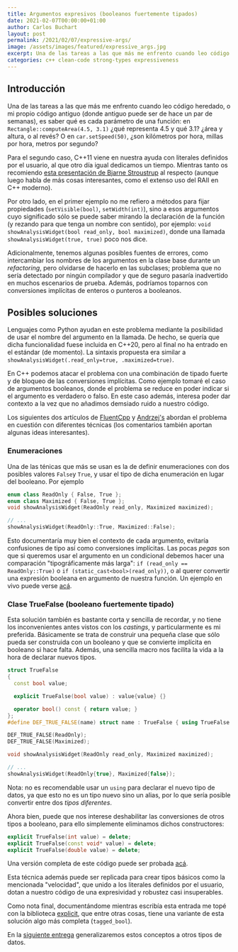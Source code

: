 ```yaml
---
title: Argumentos expresivos (booleanos fuertemente tipados)
date: 2021-02-07T00:00:00+01:00
author: Carlos Buchart
layout: post
permalink: /2021/02/07/expressive-args/
image: /assets/images/featured/expressive_args.jpg
excerpt: Una de las tareas a las que más me enfrento cuando leo código heredado, o mi propio código antiguo, es saber qué es cada parámetro de una función. En esta entrada estudiaremos dos técnicas que nos ayudarán a tener un código expresivo.
categories: c++ clean-code strong-types expressiveness
---
```

## Introducción

Una de las tareas a las que más me enfrento cuando leo código heredado, o mi propio código antiguo (donde antiguo puede ser de hace un par de semanas), es saber qué es cada parámetro de una función: en `Rectangle::computeArea(4.5, 3.1)` ¿qué representa 4.5 y qué 3.1? ¿área y altura, o al revés? O en `car.setSpeed(50)`, ¿son kilómetros por hora, millas por hora, metros por segundo?

Para el segundo caso, C++11 viene en nuestra ayuda con literales definidos por el usuario, al que otro día igual dedicamos un tiempo. Mientras tanto os recomiendo [esta presentación de Bjarne Stroustrup](https://youtu.be/0iWb_qi2-uI?t=1130) al respecto (aunque luego habla de más cosas interesantes, como el extenso uso del RAII en C++ moderno).

Por otro lado, en el primer ejemplo no me refiero a métodos para fijar propiedades (`setVisible(bool)`, `setWidth(int)`), sino a esos argumentos cuyo significado sólo se puede saber mirando la declaración de la función (y rezando para que tenga un nombre con sentido), por ejemplo: `void showAnalysisWidget(bool read_only, bool maximized)`, donde una llamada `showAnalysisWidget(true, true)` poco nos dice.

Adicionalmente, tenemos algunas posibles fuentes de errores, como intercambiar los nombres de los argumentos en la clase base durante un _refactoring_, pero olvidarse de hacerlo en las subclases; problema que no sería detectado por ningún compilador y que de seguro pasaría inadvertido en muchos escenarios de prueba. Además, podríamos toparnos con conversiones implícitas de enteros o punteros a booleanos.

## Posibles soluciones

Lenguajes como Python ayudan en este problema mediante la posibilidad de usar el nombre del argumento en la llamada. De hecho, se quería que dicha funcionalidad fuese incluida en C++20, pero al final no ha entrado en el estándar (de momento). La sintaxis propuesta era similar a `showAnalysisWidget(.read_only=true, .maximized=true)`.

En C++ podemos atacar el problema con una combinación de tipado fuerte y de bloqueo de las conversiones implícitas. Como ejemplo tomaré el caso de argumentos booleanos, donde el problema se reduce en poder indicar si el argumento es verdadero o falso. En este caso además, interesa poder dar contexto a la vez que no añadimos demsiado ruido a nuestro código.

Los siguientes dos artículos de [FluentCpp](https://www.fluentcpp.com/2018/05/04/passing-booleans-to-an-interface-in-an-expressive-way/) y [Andrzej's](https://akrzemi1.wordpress.com/2017/02/16/toggles-in-functions/) abordan el problema en cuestión con diferentes técnicas (los comentarios también aportan algunas ideas interesantes).

### Enumeraciones

Una de las ténicas que más se usan es la de definir enumeraciones con dos posibles valores `False`y `True`, y usar el tipo de dicha enumeración en lugar del booleano. Por ejemplo

```cpp
enum class ReadOnly { False, True };
enum class Maximized { False, True };
void showAnalysisWidget(ReadOnly read_only, Maximized maximized);

// ...
showAnalysisWidget(ReadOnly::True, Maximized::False);
```

Esto documentaría muy bien el contexto de cada argumento, evitaría confusiones de tipo así como conversiones implícitas. Las pocas _pegas_ son que si queremos usar el argumento en un condicional debemos hacer una comparación "tipográficamente más larga": `if (read_only == ReadOnly::True)` o `if (static_cast<bool>(read_only))`, o al querer convertir una expresión booleana en argumento de nuestra función. Un ejemplo en vivo puede verse [acá](https://wandbox.org/permlink/cTOU2txr974xyW7D).

### Clase TrueFalse (booleano fuertemente tipado)

Esta solución también es bastante corta y sencilla de recordar, y no tiene los inconvenientes antes vistos con los _castings_, y particularmente es mi preferida. Básicamente se trata de construir una pequeña clase que sólo pueda ser construida con un booleano y que se convierte implícita en booleano si hace falta. Además, una sencilla macro nos facilita la vida a la hora de declarar nuevos tipos.

```cpp
struct TrueFalse
{
  const bool value;

  explicit TrueFalse(bool value) : value{value} {}

  operator bool() const { return value; }
};
#define DEF_TRUE_FALSE(name) struct name : TrueFalse { using TrueFalse::TrueFalse; }

DEF_TRUE_FALSE(ReadOnly);
DEF_TRUE_FALSE(Maximized);

void showAnalysisWidget(ReadOnly read_only, Maximized maximized);

// ...
showAnalysisWidget(ReadOnly{true}, Maximized{false});
```

Nota: no es recomendable usar un `using` para declarar el nuevo tipo de datos, ya que esto no es un tipo nuevo sino un alias, por lo que sería posible convertir entre dos _tipos diferentes_.

Ahora bien, puede que nos interese deshabilitar las conversiones de otros tipos a booleano, para ello simplemente eliminamos dichos constructores:

```cpp
explicit TrueFalse(int value) = delete;
explicit TrueFalse(const void* value) = delete;
explicit TrueFalse(double value) = delete;
```

Una versión completa de este código puede ser probada [acá](https://wandbox.org/permlink/hwRgYk9oxKdIKVpL).

Esta técnica además puede ser replicada para crear tipos básicos como la mencionada "velocidad", que unido a los literales definidos por el usuario, dotan a nuestro código de una expresividad y robustez casi insuperables.

Como nota final, documentándome mientras escribía esta entrada me topé con la biblioteca [explicit](https://github.com/akrzemi1/explicit), que entre otras cosas, tiene una variante de esta solución algo más completa (`tagged_bool`).

En la [siguiente entrega](https://headerfiles.com/2021/07/06/expressive-args-2/) generalizaremos estos conceptos a otros tipos de datos.
